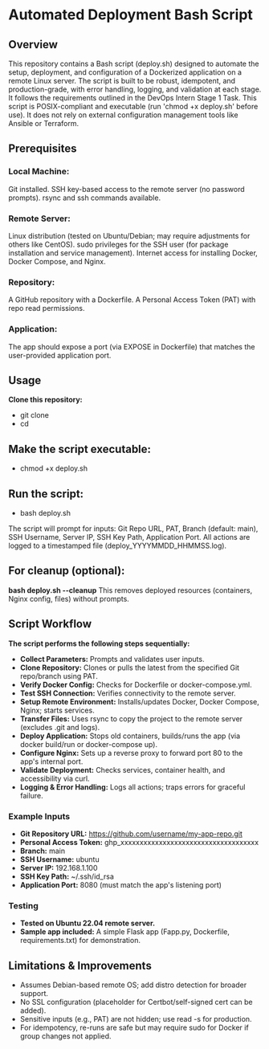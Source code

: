 # Automated Deployment Bash Script


## Overview
This repository contains a Bash script (deploy.sh) designed to automate the setup, deployment, and configuration of a Dockerized application on a remote Linux server. The script is built to be robust, idempotent, and production-grade, with error handling, logging, and validation at each stage. It follows the requirements outlined in the DevOps Intern Stage 1 Task.
This script is POSIX-compliant and executable (run 'chmod +x deploy.sh' before use). It does not rely on external configuration management tools like Ansible or Terraform.


## Prerequisites
### Local Machine:
Git installed.
SSH key-based access to the remote server (no password prompts).
rsync and ssh commands available.

### Remote Server:
Linux distribution (tested on Ubuntu/Debian; may require adjustments for others like CentOS).
sudo privileges for the SSH user (for package installation and service management).
Internet access for installing Docker, Docker Compose, and Nginx.

### Repository:
A GitHub repository with a Dockerfile.
A Personal Access Token (PAT) with repo read permissions.

### Application:
The app should expose a port (via EXPOSE in Dockerfile) that matches the user-provided application port.


## Usage
**Clone this repository:**
- git clone <your-repo-url>
- cd <repo-name>

## Make the script executable:
- chmod +x deploy.sh

## Run the script:
- bash deploy.sh

The script will prompt for inputs: Git Repo URL, PAT, Branch (default: main), SSH Username, Server IP, SSH Key Path, Application Port.
All actions are logged to a timestamped file (deploy_YYYYMMDD_HHMMSS.log).


## For cleanup (optional):
**bash deploy.sh --cleanup**
This removes deployed resources (containers, Nginx config, files) without prompts.


## Script Workflow
**The script performs the following steps sequentially:**
- **Collect Parameters:** Prompts and validates user inputs.
- **Clone Repository:** Clones or pulls the latest from the specified Git repo/branch using PAT.
- **Verify Docker Config:** Checks for Dockerfile or docker-compose.yml.
- **Test SSH Connection:** Verifies connectivity to the remote server.
- **Setup Remote Environment:** Installs/updates Docker, Docker Compose, Nginx; starts services.
- **Transfer Files:** Uses rsync to copy the project to the remote server (excludes .git and logs).
- **Deploy Application:** Stops old containers, builds/runs the app (via docker build/run or docker-compose up).
- **Configure Nginx:** Sets up a reverse proxy to forward port 80 to the app's internal port.
- **Validate Deployment:** Checks services, container health, and accessibility via curl.
- **Logging & Error Handling:** Logs all actions; traps errors for graceful failure.

### Example Inputs
- **Git Repository URL:** https://github.com/username/my-app-repo.git
- **Personal Access Token:** ghp_xxxxxxxxxxxxxxxxxxxxxxxxxxxxxxxxxxxx
- **Branch:** main
- **SSH Username:** ubuntu
- **Server IP:** 192.168.1.100
- **SSH Key Path:** ~/.ssh/id_rsa
- **Application Port:** 8080 (must match the app's listening port)

### Testing
- **Tested on Ubuntu 22.04 remote server.**
- **Sample app included:** A simple Flask app (Fapp.py, Dockerfile, requirements.txt) for demonstration.

## Limitations & Improvements
- Assumes Debian-based remote OS; add distro detection for broader support.
- No SSL configuration (placeholder for Certbot/self-signed cert can be added).
- Sensitive inputs (e.g., PAT) are not hidden; use read -s for production.
- For idempotency, re-runs are safe but may require sudo for Docker if group changes not applied.